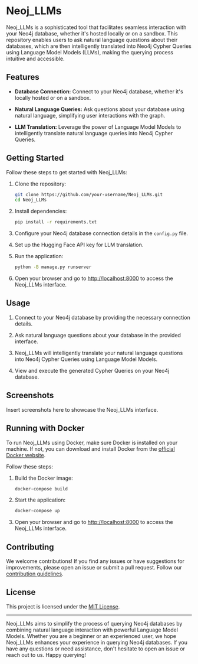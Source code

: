 # Neoj_LLMs

Neoj_LLMs is a sophisticated tool that facilitates seamless interaction with your Neo4j database, whether it's hosted locally or on a sandbox. This repository enables users to ask natural language questions about their databases, which are then intelligently translated into Neo4j Cypher Queries using Language Model Models (LLMs), making the querying process intuitive and accessible.

## Features

- **Database Connection:** Connect to your Neo4j database, whether it's locally hosted or on a sandbox.

- **Natural Language Queries:** Ask questions about your database using natural language, simplifying user interactions with the graph.

- **LLM Translation:** Leverage the power of Language Model Models to intelligently translate natural language queries into Neo4j Cypher Queries.

## Getting Started

Follow these steps to get started with Neoj_LLMs:

1. Clone the repository:
    ```bash
    git clone https://github.com/your-username/Neoj_LLMs.git
    cd Neoj_LLMs
    ```

2. Install dependencies:
    ```bash
    pip install -r requirements.txt
    ```

3. Configure your Neo4j database connection details in the `config.py` file.

4. Set up the Hugging Face API key for LLM translation.

5. Run the application:
    ```bash
    python -B manage.py runserver
    ```

6. Open your browser and go to [http://localhost:8000](http://localhost:8000) to access the Neoj_LLMs interface.

## Usage

1. Connect to your Neo4j database by providing the necessary connection details.

2. Ask natural language questions about your database in the provided interface.

3. Neoj_LLMs will intelligently translate your natural language questions into Neo4j Cypher Queries using Language Model Models.

4. View and execute the generated Cypher Queries on your Neo4j database.

## Screenshots

Insert screenshots here to showcase the Neoj_LLMs interface.

## Running with Docker

To run Neoj_LLMs using Docker, make sure Docker is installed on your machine. If not, you can download and install Docker from the [official Docker website](https://www.docker.com/get-started).

Follow these steps:

1. Build the Docker image:
    ```bash
    docker-compose build
    ```

2. Start the application:
    ```bash
    docker-compose up
    ```

3. Open your browser and go to [http://localhost:8000](http://localhost:8000) to access the Neoj_LLMs interface.

## Contributing

We welcome contributions! If you find any issues or have suggestions for improvements, please open an issue or submit a pull request. Follow our [contribution guidelines](CONTRIBUTING.md).

## License

This project is licensed under the [MIT License](LICENSE).

---

Neoj_LLMs aims to simplify the process of querying Neo4j databases by combining natural language interaction with powerful Language Model Models. Whether you are a beginner or an experienced user, we hope Neoj_LLMs enhances your experience in querying Neo4j databases. If you have any questions or need assistance, don't hesitate to open an issue or reach out to us. Happy querying!
